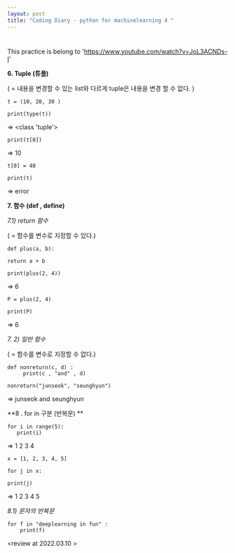 ```yaml
---
layout: post
title: "Coding Diary - python for machinelearning 4 "
---
```


#
This practice is belong to  'https://www.youtube.com/watch?v=JoL3ACNDs-I'


**6. Tuple (튜플)**

( = 내용을 변경할 수 있는 list와 다르게 tuple은 내용을 변경 할 수 없다. )

    t = (10, 20, 30 )

    print(type(t))

=> <class 'tuple'>

    print(t[0])

=> 10

    t[0] = 40

    print(t) 

=> error


**7. 함수 (def , define)**


*7.1) return 함수*

( = 함수를 변수로 지정할 수 있다.)

    def plus(a, b):

    return a + b 

    print(plus(2, 4))

=> 6

    P = plus(2, 4)

    print(P)

=> 6


*7. 2) 일반 함수*

( = 함수를 변수로 지정할 수 없다.)

    def nonreturn(c, d) :
         print(c , "and" , d)

    nonreturn("junseok", "seunghyun")
    
=> junseok and seunghyun


**8 . for in 구분 (반복문) **

    for i in range(5):
       print(i)

=> 1
   2
   3
   4
   
    x = [1, 2, 3, 4, 5]
    
    for j in x:

    print(j)

=> 1
   2
   3
   4
   5
   
   
*8.1) 문자의 반복문*

    for f in "deeplearning in fun" : 
        print(f)


<review at 2022.03.10 >
